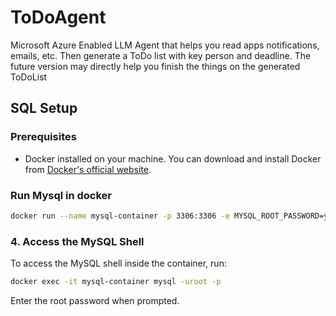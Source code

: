 # ToDoAgent
Microsoft Azure Enabled LLM Agent that helps you read apps notifications, emails, etc. Then generate a ToDo list with key person and deadline. The future version may directly help you finish the things on the generated ToDoList



## SQL Setup

### Prerequisites

- Docker installed on your machine. You can download and install Docker from [Docker's official website](https://www.docker.com/products/docker-desktop).

### Run Mysql in docker

```bash
docker run --name mysql-container -p 3306:3306 -e MYSQL_ROOT_PASSWORD=your_password -d mysql:latest
```

### 4. Access the MySQL Shell

To access the MySQL shell inside the container, run:

```bash
docker exec -it mysql-container mysql -uroot -p
```

Enter the root password when prompted.

